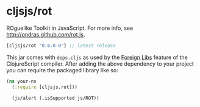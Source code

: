 # cljsjs/rot

ROguelike Toolkit in JavaScript. For more info, see http://ondras.github.com/rot.js.

[](dependency)
```clojure
[cljsjs/rot "0.6.0-0"] ;; latest release
```
[](/dependency)

This jar comes with `deps.cljs` as used by the [Foreign Libs][flibs] feature
of the ClojureScript compiler. After adding the above dependency to your project
you can require the packaged library like so:


```clojure
(ns your-ns
  (:require [cljsjs.rot]))
  
  (js/alert (.isSupported js/ROT))

```


[flibs]: https://github.com/clojure/clojurescript/wiki/Packaging-Foreign-Dependencies
